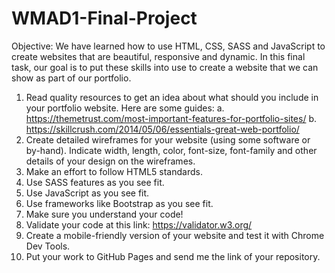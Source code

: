 # WMAD1-Final-Project
Objective: We have learned how to use HTML, CSS, SASS and JavaScript to create websites that
are beautiful, responsive and dynamic. In this final task, our goal is to put these skills into use to
create a website that we can show as part of our portfolio.

1) Read quality resources to get an idea about what should you include in your portfolio
website. Here are some guides:
a. https://themetrust.com/most-important-features-for-portfolio-sites/
b. https://skillcrush.com/2014/05/06/essentials-great-web-portfolio/
2) Create detailed wireframes for your website (using some software or by-hand). Indicate
width, length, color, font-size, font-family and other details of your design on the
wireframes.
3) Make an effort to follow HTML5 standards.
4) Use SASS features as you see fit.
5) Use JavaScript as you see fit.
6) Use frameworks like Bootstrap as you see fit.
7) Make sure you understand your code!
8) Validate your code at this link: https://validator.w3.org/
9) Create a mobile-friendly version of your website and test it with Chrome Dev Tools.
10) Put your work to GitHub Pages and send me the link of your repository.
